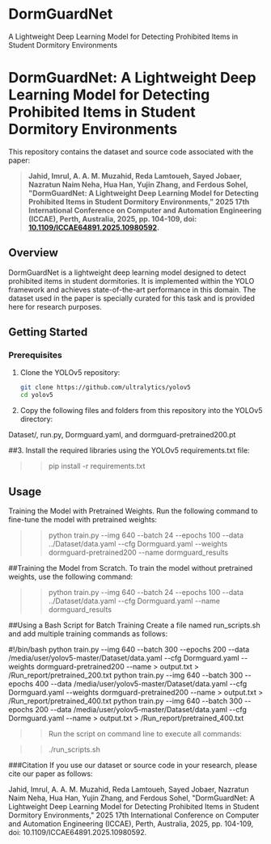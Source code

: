 # DormGuardNet
A Lightweight Deep Learning Model for Detecting Prohibited Items in Student Dormitory Environments

# DormGuardNet: A Lightweight Deep Learning Model for Detecting Prohibited Items in Student Dormitory Environments

This repository contains the dataset and source code associated with the paper:

> **Jahid, Imrul, A. A. M. Muzahid, Reda Lamtoueh, Sayed Jobaer, Nazratun Naim Neha, Hua Han, Yujin Zhang, and Ferdous Sohel, "DormGuardNet: A Lightweight Deep Learning Model for Detecting Prohibited Items in Student Dormitory Environments," 2025 17th International Conference on Computer and Automation Engineering (ICCAE), Perth, Australia, 2025, pp. 104-109, doi: [10.1109/ICCAE64891.2025.10980592](https://doi.org/10.1109/ICCAE64891.2025.10980592).**

## Overview

DormGuardNet is a lightweight deep learning model designed to detect prohibited items in student dormitories. It is implemented within the YOLO framework and achieves state-of-the-art performance in this domain. The dataset used in the paper is specially curated for this task and is provided here for research purposes.

## Getting Started

### Prerequisites

1. Clone the YOLOv5 repository:
   ```bash
   git clone https://github.com/ultralytics/yolov5
   cd yolov5


2. Copy the following files and folders from this repository into the YOLOv5 directory:

Dataset/,
run.py,
Dormguard.yaml, and
dormguard-pretrained200.pt


##3. Install the required libraries using the YOLOv5 requirements.txt file:

>> pip install -r requirements.txt


## Usage
Training the Model with Pretrained Weights.
Run the following command to fine-tune the model with pretrained weights:


>>python train.py --img 640 --batch 24 --epochs 100 --data ../Dataset/data.yaml --cfg Dormguard.yaml --weights dormguard-pretrained200 --name dormguard_results


##Training the Model from Scratch. To train the model without pretrained weights, use the following command:


>>python train.py --img 640 --batch 24 --epochs 100 --data ../Dataset/data.yaml --cfg Dormguard.yaml --name dormguard_results



##Using a Bash Script for Batch Training
Create a file named run_scripts.sh and add multiple training commands as follows:

#!/bin/bash
python train.py --img 640 --batch 300 --epochs 200 --data /media/user/yolov5-master/Dataset/data.yaml --cfg Dormguard.yaml --weights dormguard-pretrained200 --name > output.txt > /Run_report/pretrained_200.txt
python train.py --img 640 --batch 300 --epochs 400 --data /media/user/yolov5-master/Dataset/data.yaml --cfg Dormguard.yaml --weights dormguard-pretrained200 --name > output.txt > /Run_report/pretrained_400.txt
python train.py --img 640 --batch 300 --epochs 200 --data /media/user/yolov5-master/Dataset/data.yaml --cfg Dormguard.yaml --name > output.txt > /Run_report/pretrained_400.txt

>>Run the script on command line to execute all commands:

>>./run_scripts.sh


###Citation
If you use our dataset or source code in your research, please cite our paper as follows:

Jahid, Imrul, A. A. M. Muzahid, Reda Lamtoueh, Sayed Jobaer, Nazratun Naim Neha, Hua Han, Yujin Zhang, and Ferdous Sohel, 
"DormGuardNet: A Lightweight Deep Learning Model for Detecting Prohibited Items in Student Dormitory Environments," 
2025 17th International Conference on Computer and Automation Engineering (ICCAE), Perth, Australia, 2025, pp. 104-109, 
doi: 10.1109/ICCAE64891.2025.10980592.

